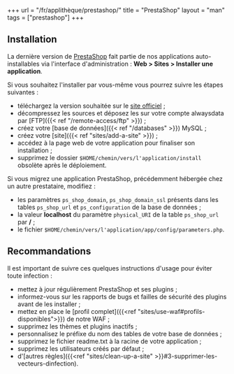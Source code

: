 +++
url = "/fr/applithèque/prestashop/"
title = "PrestaShop"
layout = "man"
tags = ["prestashop"]
+++

## Installation
La dernière version de [PrestaShop](https://www.prestashop.com/fr) fait partie de nos applications auto-installables via l'interface d'administration : **Web > Sites > Installer une application**.

Si vous souhaitez l'installer par vous-même vous pourrez suivre les étapes suivantes :

- téléchargez la version souhaitée sur le [site officiel](https://www.prestashop.com/fr/telecharger) ;
- décompressez les sources et déposez les sur votre compte alwaysdata par [FTP]({{< ref "/remote-access/ftp" >}}) ;
- créez votre [base de données]({{< ref "/databases" >}}) MySQL ;
- créez votre [site]({{< ref "sites/add-a-site" >}}) ;
- accédez à la page web de votre application pour finaliser son installation ;
- supprimez le dossier `$HOME/chemin/vers/l'application/install` obsolète après le déploiement.

Si vous migrez une application PrestaShop, précédemment hébergée chez un autre prestataire, modifiez :

- les paramètres `ps_shop_domain`, `ps_shop_domain_ssl` présents dans les tables `ps_shop_url` et `ps_configuration` de la base de données ;
- la valeur **localhost** du paramètre `physical_URI` de la table `ps_shop_url` par **/** ;
- le fichier `$HOME/chemin/vers/l'application/app/config/parameters.php`.

## Recommandations

Il est important de suivre ces quelques instructions d'usage pour éviter toute infection :

- mettez à jour régulièrement PrestaShop et ses plugins ;
- informez-vous sur les rapports de bugs et failles de sécurité des plugins avant de les installer ;
- mettez en place le  [profil complet]({{<ref "sites/use-waf#profils-disponibles">}}) de notre WAF ;
- supprimez les thèmes et plugins inactifs ;
- personnalisez le préfixe du nom des tables de votre base de données ;
- supprimez le fichier readme.txt à la racine de votre application ;
- supprimez les utilisateurs créés par défaut ;
- d'[autres règles]({{<ref "sites/clean-up-a-site" >}}#3-supprimer-les-vecteurs-dinfection).

